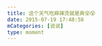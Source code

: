```yaml
---
title: 这个天气吃麻辣烫就是爽😵😵
date: 2015-07-19 17:48:58
mCategories: [说说]
type: moment
---
```


<div id="pics-20150719174858"></div>

<script>
var data = [
    {"link": "2015-07-19_000000.webp", "type": "shuoshuo"}
];
picsRender(data, "pics-20150719174858");
</script>
